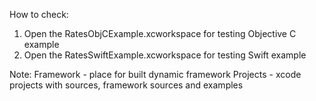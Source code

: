 How to check:

1. Open the RatesObjCExample.xcworkspace for testing Objective C example
2. Open the RatesSwiftExample.xcworkspace for testing Swift example

Note:
Framework - place for built dynamic framework
Projects - xcode projects with sources, framework sources and examples